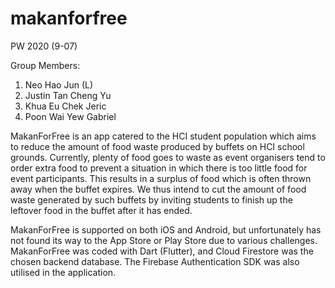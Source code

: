# makanforfree

PW 2020 (9-07)

Group Members:
1. Neo Hao Jun (L)
2. Justin Tan Cheng Yu
3. Khua Eu Chek Jeric
4. Poon Wai Yew Gabriel

MakanForFree is an app catered to the HCI student population which aims to reduce the amount of food waste produced by buffets on HCI school grounds. Currently, plenty of food goes to waste as event organisers tend to order extra food to prevent a situation in which there is too little food for event participants. This results in a surplus of food which is often thrown away when the buffet expires. We thus intend to cut the amount of food waste generated by such buffets by inviting students to finish up the leftover food in the buffet after it has ended.

MakanForFree is supported on both iOS and Android, but unfortunately has not found its way to the App Store or Play Store due to various challenges. MakanForFree was coded with Dart (Flutter), and Cloud Firestore was the chosen backend database. The Firebase Authentication SDK was also utilised in the application.
